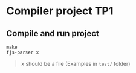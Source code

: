 # Compiler project TP1

## Compile and run project
```
make
fjs-parser x
```
> x should be a file (Examples in `test/` folder)
